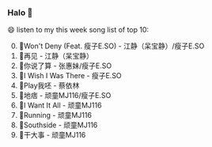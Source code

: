 

### Halo 👋

😄 listen to my this week song list of top 10:

0. 🌈Won't Deny (Feat. 瘦子E.SO) - 江静（呆宝静）/瘦子E.SO
1. 🌈再见 - 江静（呆宝静）
2. 🌈你说了算 - 张惠妹/瘦子E.SO
3. 🌈I Wish I Was There - 瘦子E.SO
4. 🌈Play我呸 - 蔡依林
5. 🌈地痞 - 顽童MJ116/瘦子E.SO
6. 🌈I Want It All - 顽童MJ116
7. 🌈Running   - 顽童MJ116
8. 🌈Southside - 顽童MJ116
9. 🌈干大事  - 顽童MJ116

